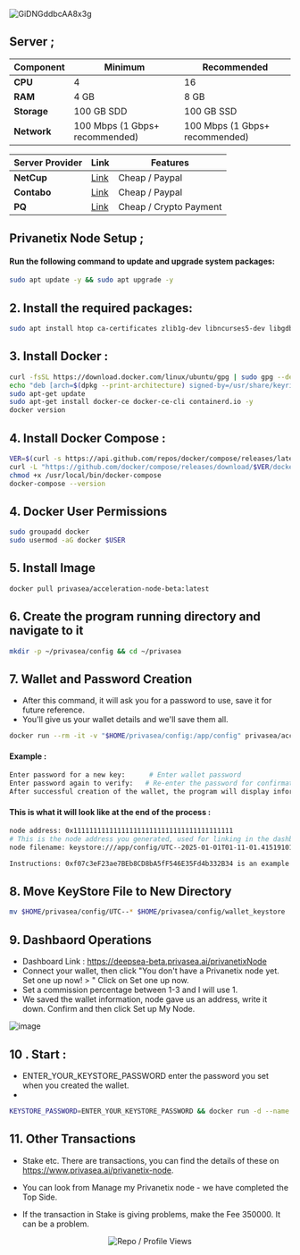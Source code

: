![GiDNGddbcAA8x3g](https://github.com/user-attachments/assets/7e18f4a5-002e-4c85-a2f5-066bce59b26f)

## Server ; 


| Component        | Minimum              | Recommended                         |
|------------------|----------------------------|---------------------------------------|
| **CPU**          | 4 | 16 |
| **RAM**          | 4 GB                     | 8 GB                                 |
| **Storage**      | 100 GB SDD                   | 100 GB SSD       |
| **Network**      | 100 Mbps (1 Gbps+ recommended) | 100 Mbps (1 Gbps+ recommended)        |

| Server Provider        | Link              | Features |
|------------------|----------------------------|----------------------------|
| **NetCup**          | [Link](https://www.netcup.com/en/?ref=261820) | Cheap / Paypal |
| **Contabo**          | [Link](https://www.dpbolvw.net/click-101330552-12454592)                     | Cheap / Paypal  |
| **PQ**      | [Link](https://pq.hosting/?from=627713)                  | Cheap / Crypto Payment |


## Privanetix Node Setup ; 

#### Run the following command to update and upgrade system packages:

```bash
sudo apt update -y && sudo apt upgrade -y
```
## 2. Install the required packages:

```bash
sudo apt install htop ca-certificates zlib1g-dev libncurses5-dev libgdbm-dev libnss3-dev tmux iptables curl nvme-cli git wget make jq libleveldb-dev build-essential pkg-config ncdu tar clang bsdmainutils lsb-release libssl-dev libreadline-dev libffi-dev jq gcc screen unzip lz4 -y
```
## 3. Install Docker : 

```bash
curl -fsSL https://download.docker.com/linux/ubuntu/gpg | sudo gpg --dearmor -o /usr/share/keyrings/docker-archive-keyring.gpg
echo "deb [arch=$(dpkg --print-architecture) signed-by=/usr/share/keyrings/docker-archive-keyring.gpg] https://download.docker.com/linux/ubuntu $(lsb_release -cs) stable" | sudo tee /etc/apt/sources.list.d/docker.list > /dev/null
sudo apt-get update
sudo apt-get install docker-ce docker-ce-cli containerd.io -y
docker version
```

## 4. Install Docker Compose : 

```bash
VER=$(curl -s https://api.github.com/repos/docker/compose/releases/latest | grep tag_name | cut -d '"' -f 4)
curl -L "https://github.com/docker/compose/releases/download/$VER/docker-compose-$(uname -s)-$(uname -m)" -o /usr/local/bin/docker-compose
chmod +x /usr/local/bin/docker-compose
docker-compose --version
```

## 4. Docker User Permissions

```bash
sudo groupadd docker
sudo usermod -aG docker $USER
```

##  5. Install Image 

```bash
docker pull privasea/acceleration-node-beta:latest
```

## 6. Create the program running directory and navigate to it

```bash
mkdir -p ~/privasea/config && cd ~/privasea
```

## 7. Wallet and Password Creation 

- After this command, it will ask you for a password to use, save it for future reference.
- You'll give us your wallet details and we'll save them all.

```bash
docker run --rm -it -v "$HOME/privasea/config:/app/config" privasea/acceleration-node-beta:latest ./node-calc new_keystore
```

#### Example : 
```bash
Enter password for a new key:      # Enter wallet password  
Enter password again to verify:   # Re-enter the password for confirmation  
After successful creation of the wallet, the program will display information similar to the following:
```
#### This is what it will look like at the end of the process :
```bash
node address: 0x1111111111111111111111111111111111111111
# This is the node address you generated, used for linking in the dashboard 
node filename: keystore:///app/config/UTC--2025-01-01T01-11-01.415191015Z--1111111111111111111111111111111111111111

Instructions: 0xf07c3eF23ae7BEb8CD8bA5fF546E35Fd4b332B34 is an example and may differ in your case.
```

## 8. Move KeyStore File to New Directory 
```bash
mv $HOME/privasea/config/UTC--* $HOME/privasea/config/wallet_keystore
```

## 9. Dashbaord Operations

- Dashboard Link : https://deepsea-beta.privasea.ai/privanetixNode
- Connect your wallet, then click "You don't have a Privanetix node yet. Set one up now! > " Click on Set one up now. 
- Set a commission percentage between 1-3 and I will use 1.
- We saved the wallet information, node gave us an address, write it down. Confirm and then click Set up My Node.

![image](https://github.com/user-attachments/assets/995f0041-190b-4e31-ba0f-32f73f4f68ef)

## 10 . Start  : 

- ENTER_YOUR_KEYSTORE_PASSWORD enter the password you set when you created the wallet.
- 

```bash
KEYSTORE_PASSWORD=ENTER_YOUR_KEYSTORE_PASSWORD && docker run -d --name privanetix-node -v "$HOME/privasea/config:/app/config" -e KEYSTORE_PASSWORD=$KEYSTORE_PASSWORD privasea/acceleration-node-beta:latest
```
## 11. Other Transactions

- Stake etc. There are transactions, you can find the details of these on https://www.privasea.ai/privanetix-node.
- You can look from Manage my Privanetix node - we have completed the Top Side.

- If the transaction in Stake is giving problems, make the Fee 350000. It can be a problem.

<p align="center">
  <img src="https://komarev.com/ghpvc/?username=FurkanL0&style=flat-square&color=brightgreen&label=Profile+Views+/+Repo+Views+" alt="Repo / Profile Views" />
</p>
